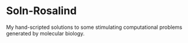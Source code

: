 # Soln-Rosalind
My hand-scripted solutions to some stimulating computational problems generated by molecular biology.
